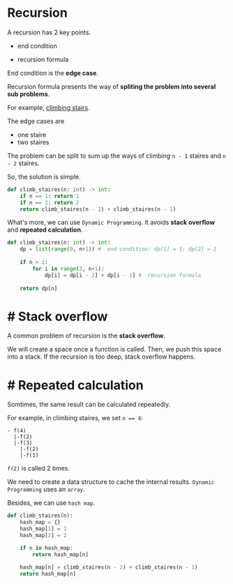 #  Recursion

A recursion has 2 key points.

- end condition

- recursion formula

End condition is the **edge case**.

Recursion formula presents the way of **spliting the problem into several sub problems**.

For example, [climbing stairs](https://leetcode.com/problems/climbing-stairs/). 

The edge cases are

- one staire
- two staires

The problem can be split to sum up the ways of climbing `n - 1` staires and `n - 2` staires.

So, the solution is simple.

```python
def climb_staires(n: int) -> int:
    if n == 1: return 1
    if n == 2: return 2
    return climb_staires(n - 2) + climb_staires(n - 1)
```

What's more, we can use `Dynamic Programming`. It avoids **stack overflow** and **repeated calculation**.

```python
def climb_staires(n: int) -> int:
    dp = list(range(0, n+1)) #  end condition: dp[1] = 1; dp[2] = 2
    
    if n > 2:
        for i in range(3, n+1):
            dp[i] = dp[i - 2] + dp[i - 1] #  recursion formula
    
    return dp[n]
```

# #  Stack overflow

A common problem of recursion is the **stack overflow**. 

We will create a space once a function is called. Then, we push this space into a stack. If the recursion is too deep, stack overflow happens.

# #  Repeated calculation

Somtimes, the same result can be calculated repeatedly.

For example, in climbing staires, we set `n == 4`:

```
- f(4)
  |-f(2)
  |-f(3)
    |-f(2)
    |-f(1)
```
`f(2)` is called 2 times.

We need to create a data structure to cache the internal results. `Dynamic Programming` uses an `array`.

Besides, we can use `hash map`.

```python
def climb_staires(n):
    hash_map = {}
    hash_map[1] = 1
    hash_map[2] = 2

    if n in hash_map:
        return hash_map[n]
    
    hash_map[n] = climb_staires(n - 2) + climb_staires(n - 1) 
    return hash_map[n]
```

